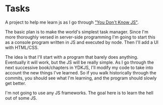 # Tasks
A project to help me learn js as I go through
["You Don't Know JS"](https://github.com/getify/You-Dont-Know-JS).

The basic plan is to make the world's simplest task manager. Since I'm more thoroughly versed in
server-side programming I'm going to start this as a console program written in JS and executed
by node. Then I'll add a UI with HTML/CSS.

The idea is that I'll start with a program that barely does anything. Eventually it will work,
but the JS will be really simple. As I go through the next successive book/chapters in YDKJS, I'll
modify my code to take into account the new things I've learned. So if you walk historically through
the commits, you should see what I'm learning, and the program should slowly get better.

I'm not going to use any JS frameworks. The goal here is to learn the hell out of some JS.
